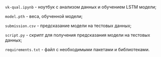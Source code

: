 `vk-qual.ipynb` - ноутбук с анализом данных и обучением LSTM модели;

`model.pth` - веса, обученной модели;

`submission.csv` - предсказание модели на тестовых данных;

`script.py` - скрипт для получения предсказания модели на тестовых данных;

`requirements.txt` - файл с необходимыми пакетами и библиотеками.

